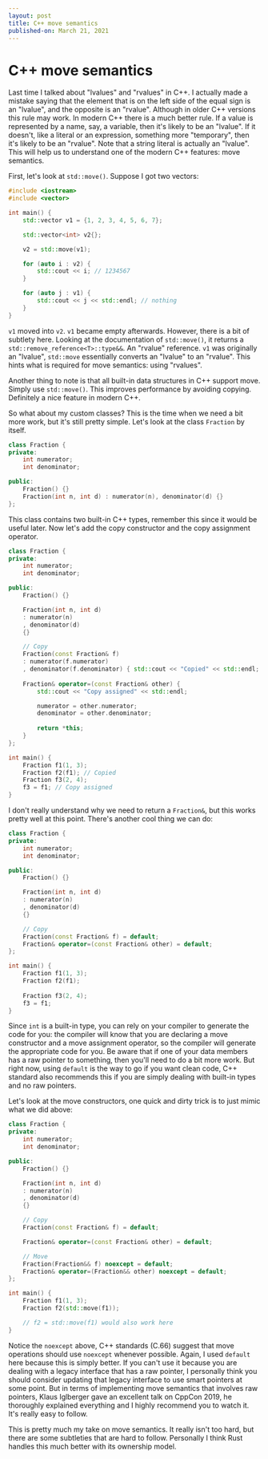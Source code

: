 ```yaml
---
layout: post
title: C++ move semantics
published-on: March 21, 2021
---
```


# C++ move semantics

Last time I talked about "lvalues" and "rvalues" in C++. I actually made a mistake saying that the element that is on the left side of the equal sign is an "lvalue", and the opposite is an "rvalue". Although in older C++ versions this rule may work. In modern C++ there is a much better rule. If a value is represented by a name, say, a variable, then it's likely to be an "lvalue". If it doesn't, like a literal or an expression, something more "temporary", then it's likely to be an "rvalue". Note that a string literal is actually an "lvalue". This will help us to understand one of the modern C++ features: move semantics. 

First, let's look at `std::move()`. Suppose I got two vectors:

```cpp
#include <iostream>
#include <vector>

int main() {
    std::vector v1 = {1, 2, 3, 4, 5, 6, 7};

    std::vector<int> v2{};

    v2 = std::move(v1);

    for (auto i : v2) {
        std::cout << i; // 1234567
    }

    for (auto j : v1) {
        std::cout << j << std::endl; // nothing
    }
}
```

`v1` moved into `v2`. `v1` became empty afterwards. However, there is a bit of subtlety here. Looking at the documentation of `std::move()`, it returns a `std::remove_reference<T>::type&&`. An "rvalue" reference. `v1` was originally an "lvalue", `std::move` essentially converts an "lvalue" to an "rvalue". This hints what is required for move semantics: using "rvalues". 

Another thing to note is that all built-in data structures in C++ support move. Simply use `std::move()`. This improves performance by avoiding copying. Definitely a nice feature in modern C++.

So what about my custom classes? This is the time when we need a bit more work, but it's still pretty simple. Let's look at the class `Fraction` by itself. 

```cpp
class Fraction {
private:
    int numerator;
    int denominator;

public:
    Fraction() {}
    Fraction(int n, int d) : numerator(n), denominator(d) {}
};
```

This class contains two built-in C++ types, remember this since it would be useful later. Now let's add the copy constructor and the copy assignment operator. 

```cpp
class Fraction {
private:
    int numerator;
    int denominator;

public:
    Fraction() {}

    Fraction(int n, int d) 
    : numerator(n)
    , denominator(d) 
    {}

    // Copy
    Fraction(const Fraction& f) 
    : numerator(f.numerator)
    , denominator(f.denominator) { std::cout << "Copied" << std::endl; }
    
    Fraction& operator=(const Fraction& other) {
        std::cout << "Copy assigned" << std::endl;

        numerator = other.numerator;
        denominator = other.denominator;
        
        return *this;
    }
};

int main() {
    Fraction f1(1, 3);
    Fraction f2(f1); // Copied
    Fraction f3(2, 4);
    f3 = f1; // Copy assigned
}
```

I don't really understand why we need to return a `Fraction&`, but this works pretty well at this point. There's another cool thing we can do:

```cpp
class Fraction {
private:
    int numerator;
    int denominator;

public:
    Fraction() {}

    Fraction(int n, int d) 
    : numerator(n)
    , denominator(d) 
    {}

    // Copy
    Fraction(const Fraction& f) = default;
    Fraction& operator=(const Fraction& other) = default;
};

int main() {
    Fraction f1(1, 3);
    Fraction f2(f1);
    
    Fraction f3(2, 4);
    f3 = f1;
}
```
Since `int` is a built-in type, you can rely on your compiler to generate the code for you: the compiler will know that you are declaring a move constructor and a move assignment operator, so the compiler will generate the appropriate code for you. Be aware that if one of your data members has a raw pointer to something, then you'll need to do a bit more work. But right now, using `default` is the way to go if you want clean code, C++ standard also recommends this if you are simply dealing with built-in types and no raw pointers. 

Let's look at the move constructors, one quick and dirty trick is to just mimic what we did above:

```cpp
class Fraction {
private:
    int numerator;
    int denominator;

public:
    Fraction() {}

    Fraction(int n, int d) 
    : numerator(n)
    , denominator(d) 
    {}

    // Copy
    Fraction(const Fraction& f) = default;

    Fraction& operator=(const Fraction& other) = default;

    // Move
    Fraction(Fraction&& f) noexcept = default;
    Fraction& operator=(Fraction&& other) noexcept = default;
};

int main() {
    Fraction f1(1, 3);
    Fraction f2(std::move(f1));

    // f2 = std::move(f1) would also work here
}
```

Notice the `noexcept` above, C++ standards (C.66) suggest that move operations should use `noexcept` whenever possible. Again, I used `default` here because this is simply better. If you can't use it because you are dealing with a legacy interface that has a raw pointer, I personally think you should consider updating that legacy interface to use smart pointers at some point. But in terms of implementing move semantics that involves raw pointers, Klaus Iglberger gave an excellent talk on CppCon 2019, he thoroughly explained everything and I highly recommend you to watch it. It's really easy to follow. 

This is pretty much my take on move semantics. It really isn't too hard, but there are some subtleties that are hard to follow. Personally I think Rust handles this much better with its ownership model. 
